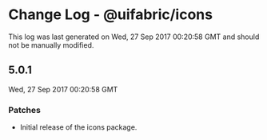 # Change Log - @uifabric/icons

This log was last generated on Wed, 27 Sep 2017 00:20:58 GMT and should not be manually modified.

## 5.0.1
Wed, 27 Sep 2017 00:20:58 GMT

### Patches

- Initial release of the icons package.

